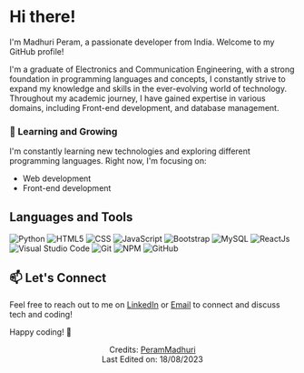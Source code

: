 # Hi there!

I'm Madhuri Peram, a passionate developer from India. Welcome to my GitHub profile!

I'm a graduate of Electronics and Communication Engineering, with a strong foundation in programming languages and concepts, I constantly strive to expand my knowledge and skills in the ever-evolving world of technology. Throughout my academic journey, I have gained expertise in various domains, including Front-end development, and database management.

### 🌱 Learning and Growing
I'm constantly learning new technologies and exploring different programming languages. Right now, I'm focusing on:
- Web development
- Front-end development

## Languages and Tools


![Python](https://img.shields.io/badge/python-%2314354C.svg?style=for-the-badge&logo=python&logoColor=white)
![HTML5](https://img.shields.io/badge/html5-%23E34F26.svg?style=for-the-badge&logo=html5&logoColor=white) 
![CSS](https://img.shields.io/badge/CSS-E95420?style=for-the-badge&logo=css&logoColor=white)
![JavaScript](https://img.shields.io/badge/javascript-%23323330.svg?style=for-the-badge&logo=javascript&logoColor=%23F7DF1E) 
![Bootstrap](https://img.shields.io/badge/bootstrap-%23563D7C.svg?style=for-the-badge&logo=bootstrap&logoColor=white)
![MySQL](https://img.shields.io/badge/mysql-%2300f.svg?style=for-the-badge&logo=mysql&logoColor=white) 
![ReactJs](https://img.shields.io/badge/react.js-%230db7ed.svg?style=for-the-badge&logo=docker&logoColor=white) 
![Visual Studio Code](https://img.shields.io/badge/AWS-%23FF9900.svg?style=for-the-badge&logo=visual-studio-code&logoColor=white)
![Git](https://img.shields.io/badge/git-%23F05033.svg?style=for-the-badge&logo=git&logoColor=white) 
![NPM](https://img.shields.io/badge/NPM-%23000000.svg?style=for-the-badge&logo=npm&logoColor=white)
![GitHub](https://img.shields.io/badge/github-%23121011.svg?style=for-the-badge&logo=github&logoColor=white)

  
## 📫 Let's Connect
Feel free to reach out to me on [LinkedIn](www.linkedin.com/in/peram-madhuri) or [Email](madhuriperam146@gmail.com) to connect and discuss tech and coding!

Happy coding! 🚀

<div align="center">

Credits: [PeramMadhuri](https://github.com/Madhuri-Peram) <br>
Last Edited on: 18/08/2023
</div>
